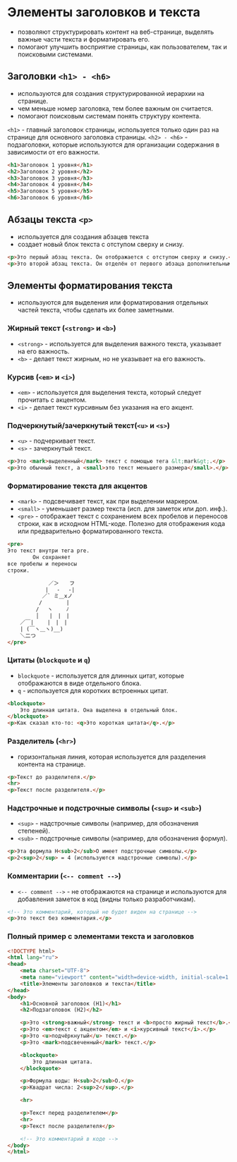 # Элементы заголовков и текста

- позволяют структурировать контент на веб-странице, выделять важные части текста и форматировать его.
- помогают улучшить восприятие страницы, как пользователем, так и поисковыми системами.

## Заголовки `<h1> - <h6>`
- используются для создания структурированной иерархии на странице.
- чем меньше номер заголовка, тем более важным он считается.
- помогают поисковым системам понять структуру контента.

`<h1>` - главный заголовок страницы, используется только один раз на странице для основного заголовка страницы.
`<h2> - <h6>` - подзаголовки, которые используются для организации содержания в зависимости от его важности.

```html
<h1>Заголовок 1 уровня</h1>
<h2>Заголовок 2 уровня</h2>
<h3>Заголовок 3 уровня</h3>
<h4>Заголовок 4 уровня</h4>
<h5>Заголовок 5 уровня</h5>
<h6>Заголовок 6 уровня</h6>
```

## Абзацы текста `<p>`
- используется для создания абзацев текста
- создает новый блок текста с отступом сверху и снизу.

```html
<p>Это первый абзац текста. Он отображается с отступом сверху и снизу.</p>
<p>Это второй абзац текста. Он отделён от первого абзаца дополнительным пробелом.</p>
```

## Элементы форматирования текста
- используются для выделения или форматирования отдельных частей текста, чтобы сделать их более заметными.

### Жирный текст (`<strong>` и `<b>`)
- `<strong>` - используется для выделения важного текста, указывает на его важность.
- `<b>` - делает текст жирным, но не указывает на его важность.

### Курсив (`<em>` и `<i>`)
- `<em>` - используется для выделения текста, который следует прочитать с акцентом.
- `<i>` - делает текст курсивным без указания на его акцент.

### Подчеркнутый/зачеркнутый текст(`<u>` и `<s>`)
- `<u>` - подчеркивает текст.
- `<s>` - зачеркнутый текст.

```html
<p>Это <mark>выделенный</mark> текст с помощью тега &lt;mark&gt;.</p>
<p>Это обычный текст, а <small>это текст меньшего размера</small>.</p>
```

### Форматирование текста для акцентов
- `<mark>` - подсвечивает текст, как при выделении маркером.
- `<small>` - уменьшает размер текста (исп. для заметок или доп. инф.).
- `<pre>` - отображает текст с сохранением всех пробелов и переносов строки, как в исходном HTML-коде. Полезно для отображения кода или предварительно форматированного текста.

```html
<pre>
Это текст внутри тега pre.
        Он сохраняет
все пробелы и переносы
строки.

             ／＞　　フ
            | 　-　 -|
           ／` ミ＿xノ
          /　　　　 |
         /　 ヽ　　 ﾉ
         │　　|　|　|
    ／￣|　　 |　|　|
    | (￣ヽ＿ヽ)__)
    ＼二つ
</pre>
```

### Цитаты (`blockquote` и `q`)
- `blockquote` - используется для длинных цитат, которые отображаются в виде отдельного блока. 
- `q` - используется для коротких встроенных цитат.

```html
<blockquote>
    Это длинная цитата. Она выделена в отдельный блок.
</blockquote>
<p>Как сказал кто-то: <q>Это короткая цитата</q>.</p>
```

### Разделитель (`<hr>`)
- горизонтальная линия, которая используется для разделения контента на странице.

```html
<p>Текст до разделителя.</p>
<hr>
<p>Текст после разделителя.</p>
```

### Надстрочные и подстрочные символы (`<sup>` и `<sub>`)
- `<sup>` - надстрочные символы (например, для обозначения степеней).
- `<sub>` - подстрочные символы (например, для обозначения формул).

```html
<p>Эта формула H<sub>2</sub>O имеет подстрочные символы.</p>
<p>2<sup>2</sup> = 4 (используются надстрочные символы).</p>
```

### Комментарии (`<-- comment -->`)
- `<-- comment -->` - не отображаются на странице и используются для добавления заметок в  код (видны только разработчикам).

```html
<!-- Это комментарий, который не будет виден на странице -->
<p>Это текст без комментария.</p>
```

### Полный пример с элементами текста и заголовков
```html
<!DOCTYPE html>
<html lang="ru">
<head>
    <meta charset="UTF-8">
    <meta name="viewport" content="width=device-width, initial-scale=1.0">
    <title>Элементы заголовков и текста</title>
</head>
<body>
    <h1>Основной заголовок (H1)</h1>
    <h2>Подзаголовок (H2)</h2>

    <p>Это <strong>важный</strong> текст и <b>просто жирный текст</b>.</p>
    <p>Это <em>текст с акцентом</em> и <i>курсивный текст</i>.</p>
    <p>Это <u>подчёркнутый</u> текст.</p>
    <p>Это <mark>подсвеченный</mark> текст.</p>

    <blockquote>
        Это длинная цитата.
    </blockquote>

    <p>Формула воды: H<sub>2</sub>O.</p>
    <p>Квадрат числа: 2<sup>2</sup>.</p>

    <hr>

    <p>Текст перед разделителем</p>
    <hr>
    <p>Текст после разделителя</p>

    <!-- Это комментарий в коде -->
</body>
</html>
```
